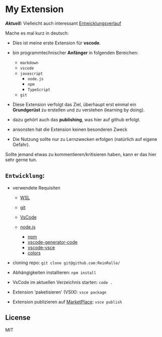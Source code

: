 # My Extension

***Aktuell:*** Vielleicht auch interessant [Entwicklungsverlauf](src/dev/docs/diary.md)

Mache es mal kurz in deutsch:

* Dies ist meine erste Extension für **vscode**.
* bin programmtechnischer **Anfänger** in folgenden Bereichen:

  * `markdown`
  * `vscode`
  * `javascript`
    * `node.js`
    * `npm`
    * `TypeScript`
  * `git`

* Diese Extension verfolgt das Ziel, überhaupt erst einmal ein **Grundgerüst** zu erstellen und zu verstehen (learning by doing).

* dazu gehört auch das **publishing**, was hier auf github erfolgt.

* ansonsten hat die Extension keinen besonderen Zweck
* Die Nutzung sollte nur zu Lernzwecken erfolgen (natürlich auf eigene Gefahr).

Sollte jemand etwas zu kommentieren/kritisieren haben, kann er das hier sehr gerne tun.

## `Entwicklung`:

* verwendete Requisiten
  * [WSL](https://docs.microsoft.com/de-de/archive/blogs/wsl/)
  * [git](https://git-scm.com/)

  * [VsCode](https://code.visualstudio.com/)
  * [node.js](https://nodejs.org/en/)
    * [npm](https://www.npmjs.com/)
    * [vscode-generator-code](https://github.com/microsoft/vscode-generator-code)
    * [vscode-vsce](https://github.com/microsoft/vscode-vsce)
    * [colors](https://www.npmjs.com/package/colors)

* cloning repo: `git clone git@github.com:ReinRalle/`
* Abhängigkeiten installieren: `npm install`
* VsCode im aktuellen Verzeichnis starten: `code .`
* Extension 'paketisieren' (VSIX): `vsce package`
* Extension publizieren auf [MarketPlace](marketplace.visualstudio.com): `vsce publish`

## License

MIT